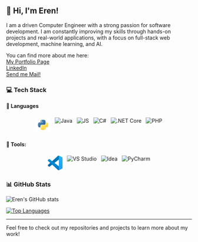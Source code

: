 ## 👋 Hi, I'm Eren! 

I am a driven Computer Engineer with a strong passion for software development. I am constantly improving my skills through hands-on projects and real-world applications, with a focus on full-stack web development, machine learning, and AI.   

You can find more about me here:  
[My Portfolio Page](https://erenkaradeniz0.github.io/)  
[LinkedIn](https://www.linkedin.com/in/eren-karadeniz/)  
[Send me Mail!](mailto:erenkaradeniz011@gmail.com)  

### 💻 Tech Stack

#### 🧰 Languages
<p align="center">
<img src="https://raw.githubusercontent.com/github/explore/80688e429a7d4ef2fca1e82350fe8e3517d3494d/topics/python/python.png" alt="Python" height="40" style="vertical-align:top; margin:4px">
<img src="https://cdn-icons-png.flaticon.com/512/5968/5968282.png" alt="Java" height="40" style="vertical-align:top; margin:4px">
<img src="https://cdn-icons-png.flaticon.com/512/5968/5968292.png" alt="JS" height="40" style="vertical-align:top; margin:4px">
<img src="https://user-images.githubusercontent.com/25181517/121405384-444d7300-c95d-11eb-959f-913020d3bf90.png" alt="C#" height="40" style="vertical-align:top; margin:4px">
<img src="https://user-images.githubusercontent.com/25181517/121405754-b4f48f80-c95d-11eb-8893-fc325bde617f.png" alt=".NET Core" height="40" style="vertical-align:top; margin:4px">
<img src="https://user-images.githubusercontent.com/25181517/183570228-6a040b9f-3ddf-47a2-a201-743121dac664.png" alt="PHP" height="40" style="vertical-align:top; margin:4px">
</p>

#### 🧰 Tools:
<p align="center">
<img src="https://raw.githubusercontent.com/github/explore/80688e429a7d4ef2fca1e82350fe8e3517d3494d/topics/visual-studio-code/visual-studio-code.png" alt="VS Code" height="40" style="vertical-align:top; margin:4px">
<img src="https://cdn-icons-png.flaticon.com/512/5968/5968389.png" alt="VS Studio" height="40" style="vertical-align:top; margin:4px">
<img src="https://upload.wikimedia.org/wikipedia/commons/thumb/9/9c/IntelliJ_IDEA_Icon.svg/1200px-IntelliJ_IDEA_Icon.svg.png" alt="Idea" height="40" style="vertical-align:top; margin:4px">
<img src="https://upload.wikimedia.org/wikipedia/commons/thumb/1/1d/PyCharm_Icon.svg/768px-PyCharm_Icon.svg.png?20200803065702" alt="PyCharm" height="40" style="vertical-align:top; margin:4px"> 
</p>

### 📊 GitHub Stats

![Eren's GitHub stats](https://github-readme-stats.vercel.app/api?username=ErenKaradeniz0&show_icons=true&theme=radical)

[![Top Languages](https://github-readme-stats.vercel.app/api/top-langs/?username=ErenKaradeniz0&theme=radical)](https://github.com/anuraghazra/github-readme-stats)

---

Feel free to check out my repositories and projects to learn more about my work!
